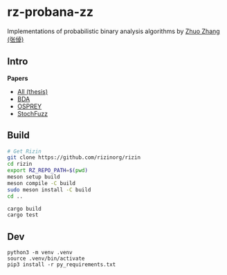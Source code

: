 <!--
SPDX-FileCopyrightText: 2023 Rot127 <unisono@quyllur.org>
SPDX-License-Identifier: LGPL-3.0-only
-->

# rz-probana-zz

Implementations of probabilistic binary analysis algorithms by [Zhuo Zhang (张倬)](https://www.cs.purdue.edu/homes/zhan3299/) 

## Intro

**Papers**

- [All (thesis)](https://doi.org/10.25394/PGS.23542014.v1)
- [BDA](https://www.cs.purdue.edu/homes/zhan3299/res/OOPSLA19.pdf)
- [OSPREY](https://www.cs.purdue.edu/homes/zhan3299/res/SP21a.pdf)
- [StochFuzz](https://www.cs.purdue.edu/homes/zhan3299/res/SP21b.pdf)

## Build

```sh
# Get Rizin
git clone https://github.com/rizinorg/rizin
cd rizin
export RZ_REPO_PATH=$(pwd)
meson setup build
meson compile -C build
sudo meson install -C build
cd ..

cargo build
cargo test
```

## Dev

```
python3 -m venv .venv
source .venv/bin/activate
pip3 install -r py_requirements.txt
```
